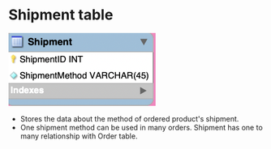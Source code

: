 # Shipment table

![Shipment Table](../images/shipment.png)

- Stores the data about the method of ordered product's shipment.
- One shipment method can be used in many orders. Shipment has one to many relationship with Order table.
